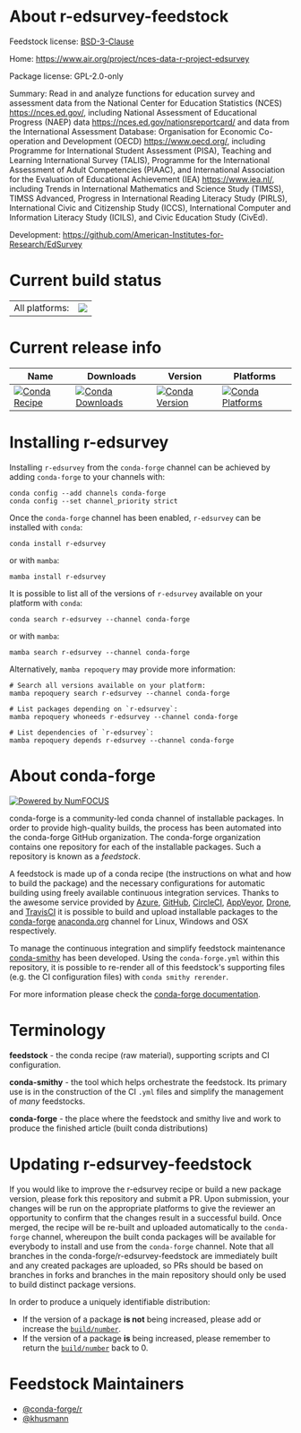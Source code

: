 About r-edsurvey-feedstock
==========================

Feedstock license: [BSD-3-Clause](https://github.com/conda-forge/r-edsurvey-feedstock/blob/main/LICENSE.txt)

Home: https://www.air.org/project/nces-data-r-project-edsurvey

Package license: GPL-2.0-only

Summary: Read in and analyze functions for education survey and assessment data from the National Center for Education Statistics (NCES) <https://nces.ed.gov/>, including National Assessment of Educational Progress (NAEP) data <https://nces.ed.gov/nationsreportcard/> and data from the International Assessment Database: Organisation for Economic Co-operation and Development (OECD) <https://www.oecd.org/>, including Programme for International Student Assessment (PISA), Teaching and Learning International Survey (TALIS), Programme for the International Assessment of Adult Competencies (PIAAC), and International Association for the Evaluation of Educational Achievement (IEA) <https://www.iea.nl/>, including Trends in International Mathematics and Science Study (TIMSS), TIMSS Advanced, Progress in International Reading Literacy Study (PIRLS), International Civic and Citizenship Study (ICCS), International Computer and Information Literacy Study (ICILS), and Civic Education Study (CivEd).

Development: https://github.com/American-Institutes-for-Research/EdSurvey

Current build status
====================


<table><tr><td>All platforms:</td>
    <td>
      <a href="https://dev.azure.com/conda-forge/feedstock-builds/_build/latest?definitionId=11050&branchName=main">
        <img src="https://dev.azure.com/conda-forge/feedstock-builds/_apis/build/status/r-edsurvey-feedstock?branchName=main">
      </a>
    </td>
  </tr>
</table>

Current release info
====================

| Name | Downloads | Version | Platforms |
| --- | --- | --- | --- |
| [![Conda Recipe](https://img.shields.io/badge/recipe-r--edsurvey-green.svg)](https://anaconda.org/conda-forge/r-edsurvey) | [![Conda Downloads](https://img.shields.io/conda/dn/conda-forge/r-edsurvey.svg)](https://anaconda.org/conda-forge/r-edsurvey) | [![Conda Version](https://img.shields.io/conda/vn/conda-forge/r-edsurvey.svg)](https://anaconda.org/conda-forge/r-edsurvey) | [![Conda Platforms](https://img.shields.io/conda/pn/conda-forge/r-edsurvey.svg)](https://anaconda.org/conda-forge/r-edsurvey) |

Installing r-edsurvey
=====================

Installing `r-edsurvey` from the `conda-forge` channel can be achieved by adding `conda-forge` to your channels with:

```
conda config --add channels conda-forge
conda config --set channel_priority strict
```

Once the `conda-forge` channel has been enabled, `r-edsurvey` can be installed with `conda`:

```
conda install r-edsurvey
```

or with `mamba`:

```
mamba install r-edsurvey
```

It is possible to list all of the versions of `r-edsurvey` available on your platform with `conda`:

```
conda search r-edsurvey --channel conda-forge
```

or with `mamba`:

```
mamba search r-edsurvey --channel conda-forge
```

Alternatively, `mamba repoquery` may provide more information:

```
# Search all versions available on your platform:
mamba repoquery search r-edsurvey --channel conda-forge

# List packages depending on `r-edsurvey`:
mamba repoquery whoneeds r-edsurvey --channel conda-forge

# List dependencies of `r-edsurvey`:
mamba repoquery depends r-edsurvey --channel conda-forge
```


About conda-forge
=================

[![Powered by
NumFOCUS](https://img.shields.io/badge/powered%20by-NumFOCUS-orange.svg?style=flat&colorA=E1523D&colorB=007D8A)](https://numfocus.org)

conda-forge is a community-led conda channel of installable packages.
In order to provide high-quality builds, the process has been automated into the
conda-forge GitHub organization. The conda-forge organization contains one repository
for each of the installable packages. Such a repository is known as a *feedstock*.

A feedstock is made up of a conda recipe (the instructions on what and how to build
the package) and the necessary configurations for automatic building using freely
available continuous integration services. Thanks to the awesome service provided by
[Azure](https://azure.microsoft.com/en-us/services/devops/), [GitHub](https://github.com/),
[CircleCI](https://circleci.com/), [AppVeyor](https://www.appveyor.com/),
[Drone](https://cloud.drone.io/welcome), and [TravisCI](https://travis-ci.com/)
it is possible to build and upload installable packages to the
[conda-forge](https://anaconda.org/conda-forge) [anaconda.org](https://anaconda.org/)
channel for Linux, Windows and OSX respectively.

To manage the continuous integration and simplify feedstock maintenance
[conda-smithy](https://github.com/conda-forge/conda-smithy) has been developed.
Using the ``conda-forge.yml`` within this repository, it is possible to re-render all of
this feedstock's supporting files (e.g. the CI configuration files) with ``conda smithy rerender``.

For more information please check the [conda-forge documentation](https://conda-forge.org/docs/).

Terminology
===========

**feedstock** - the conda recipe (raw material), supporting scripts and CI configuration.

**conda-smithy** - the tool which helps orchestrate the feedstock.
                   Its primary use is in the construction of the CI ``.yml`` files
                   and simplify the management of *many* feedstocks.

**conda-forge** - the place where the feedstock and smithy live and work to
                  produce the finished article (built conda distributions)


Updating r-edsurvey-feedstock
=============================

If you would like to improve the r-edsurvey recipe or build a new
package version, please fork this repository and submit a PR. Upon submission,
your changes will be run on the appropriate platforms to give the reviewer an
opportunity to confirm that the changes result in a successful build. Once
merged, the recipe will be re-built and uploaded automatically to the
`conda-forge` channel, whereupon the built conda packages will be available for
everybody to install and use from the `conda-forge` channel.
Note that all branches in the conda-forge/r-edsurvey-feedstock are
immediately built and any created packages are uploaded, so PRs should be based
on branches in forks and branches in the main repository should only be used to
build distinct package versions.

In order to produce a uniquely identifiable distribution:
 * If the version of a package **is not** being increased, please add or increase
   the [``build/number``](https://docs.conda.io/projects/conda-build/en/latest/resources/define-metadata.html#build-number-and-string).
 * If the version of a package **is** being increased, please remember to return
   the [``build/number``](https://docs.conda.io/projects/conda-build/en/latest/resources/define-metadata.html#build-number-and-string)
   back to 0.

Feedstock Maintainers
=====================

* [@conda-forge/r](https://github.com/orgs/conda-forge/teams/r/)
* [@khusmann](https://github.com/khusmann/)

